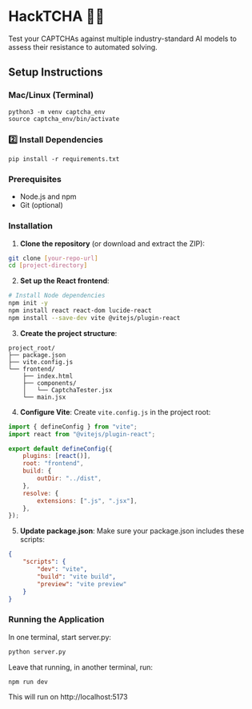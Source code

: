 # HackTCHA 🧑‍💻

Test your CAPTCHAs against multiple industry-standard AI models to assess their resistance to automated solving.

## Setup Instructions

### Mac/Linux (Terminal)

```
python3 -m venv captcha_env
source captcha_env/bin/activate
```

### 2️⃣ Install Dependencies

```
pip install -r requirements.txt
```

### Prerequisites

-   Node.js and npm
-   Git (optional)

### Installation

1. **Clone the repository** (or download and extract the ZIP):

```bash
git clone [your-repo-url]
cd [project-directory]
```

2. **Set up the React frontend**:

```bash
# Install Node dependencies
npm init -y
npm install react react-dom lucide-react
npm install --save-dev vite @vitejs/plugin-react
```

3. **Create the project structure**:

```
project_root/
├── package.json
├── vite.config.js
└── frontend/
    ├── index.html
    ├── components/
    │   └── CaptchaTester.jsx
    └── main.jsx
```

4. **Configure Vite**:
   Create `vite.config.js` in the project root:

```javascript
import { defineConfig } from "vite";
import react from "@vitejs/plugin-react";

export default defineConfig({
    plugins: [react()],
    root: "frontend",
    build: {
        outDir: "../dist",
    },
    resolve: {
        extensions: [".js", ".jsx"],
    },
});
```

5. **Update package.json**:
   Make sure your package.json includes these scripts:

```json
{
    "scripts": {
        "dev": "vite",
        "build": "vite build",
        "preview": "vite preview"
    }
}
```

### Running the Application

In one terminal, start server.py:

```bash
python server.py
```

Leave that running, in another terminal, run:

```bash
npm run dev
```

This will run on http://localhost:5173
